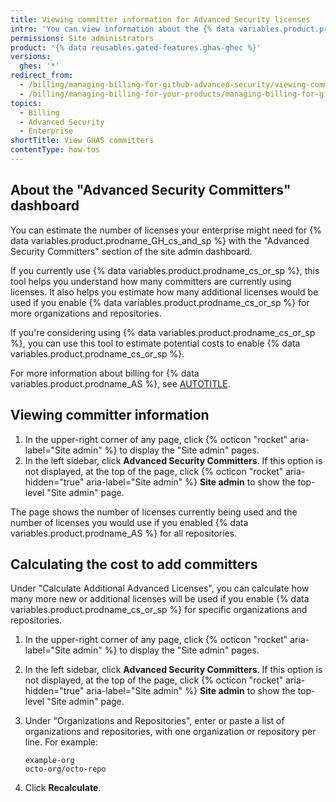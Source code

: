 ```yaml
---
title: Viewing committer information for Advanced Security licenses
intro: 'You can view information about the {% data variables.product.prodname_GH_cs_and_sp %} committers for your enterprise and calculate the cost for additional committers with the site admin dashboard.'
permissions: Site administrators
product: '{% data reusables.gated-features.ghas-ghec %}'
versions:
  ghes: '*'
redirect_from:
  - /billing/managing-billing-for-github-advanced-security/viewing-committer-information-for-github-advanced-security
  - /billing/managing-billing-for-your-products/managing-billing-for-github-advanced-security/viewing-committer-information-for-github-advanced-security
topics:
  - Billing
  - Advanced Security
  - Enterprise
shortTitle: View GHAS committers
contentType: how-tos
---
```


## About the "Advanced Security Committers" dashboard

You can estimate the number of licenses your enterprise might need for {% data variables.product.prodname_GH_cs_and_sp %} with the "Advanced Security Committers" section of the site admin dashboard.

If you currently use {% data variables.product.prodname_cs_or_sp %}, this tool helps you understand how many committers are currently using licenses. It also helps you estimate how many additional licenses would be used if you enable {% data variables.product.prodname_cs_or_sp %} for more organizations and repositories.

If you're considering using {% data variables.product.prodname_cs_or_sp %}, you can use this tool to estimate potential costs to enable {% data variables.product.prodname_cs_or_sp %}.

For more information about billing for {% data variables.product.prodname_AS %}, see [AUTOTITLE](/billing/managing-billing-for-your-products/managing-billing-for-github-advanced-security/about-billing-for-github-advanced-security).

## Viewing committer information

1. In the upper-right corner of any page, click {% octicon "rocket" aria-label="Site admin" %} to display the "Site admin" pages.
1. In the left sidebar, click **Advanced Security Committers**. If this option is not displayed, at the top of the page, click {% octicon "rocket" aria-hidden="true" aria-label="Site admin" %} **Site admin** to show the top-level "Site admin" page.

The page shows the number of licenses currently being used and the number of licenses you would use if you enabled {% data variables.product.prodname_AS %} for all repositories.

## Calculating the cost to add committers

Under "Calculate Additional Advanced Licenses", you can calculate how many more new or additional licenses will be used if you enable {% data variables.product.prodname_cs_or_sp %} for specific organizations and repositories.

1. In the upper-right corner of any page, click {% octicon "rocket" aria-label="Site admin" %} to display the "Site admin" pages.
1. In the left sidebar, click **Advanced Security Committers**. If this option is not displayed, at the top of the page, click {% octicon "rocket" aria-hidden="true" aria-label="Site admin" %} **Site admin** to show the top-level "Site admin" page.
1. Under "Organizations and Repositories", enter or paste a list of organizations and repositories, with one organization or repository per line. For example:

   ```text
   example-org
   octo-org/octo-repo
   ```

1. Click **Recalculate**.
